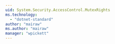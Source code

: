 ```yaml
---
uid: System.Security.AccessControl.MutexRights
ms.technology: 
  - "dotnet-standard"
author: "mairaw"
ms.author: "mairaw"
manager: "wpickett"
---
```

